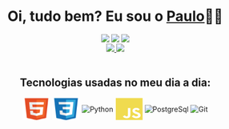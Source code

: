 
<h1 align="center">
    Oi, tudo bem? Eu sou o 
    <a href="https://www.linkedin.com/in/pauloeduardoguedes/">Paulo</a>🧔🏻
  </h1>

<div align="center" >
  <a href="https://www.linkedin.com/in/pauloeduardoguedes/" target="_blank"><img src="https://img.shields.io/badge/-LinkedIn-%230077B5?style=for-the-badge&logo=linkedin&logoColor=white" target="_blank"></a>
  <a href="mailto:eduardopeter91@gmail.com"><img src="https://img.shields.io/badge/-Gmail-%23333?style=for-the-badge&logo=gmail&logoColor=white" target="_blank"></a>
   <a href="https://discord.com/channels/@pauloeduardo"><img src="https://img.shields.io/badge/Discord-7289DA?style=for-the-badge&logo=discord&logoColor=white" target="_blank"></a>
</div>
<div align="center">
  <a href="https://github.com/guedespeter">
    <img height="150em" src="https://github-readme-stats.vercel.app/api?username=guedespeter&count_private=true&include_all_commits=true&show_icons=true&theme=midnight-purple&hide_border=false&show_owner=true"/>
    <img height="150em" src="https://github-readme-stats.vercel.app/api/top-langs/?username=guedespeter&theme=midnight-purple&hide_border=false&&layout=compact"/>
  </a>
</div>
 
<div align="center" style="display: inline_block"><br/>
  <h2>Tecnologias usadas no meu dia a dia:</h2>
  <img align="center" alt="HTML" height="45" width="55" src="https://raw.githubusercontent.com/devicons/devicon/master/icons/html5/html5-original.svg">
  <img align="center" alt="CSS" height="45" width="55" src="https://raw.githubusercontent.com/devicons/devicon/master/icons/css3/css3-original.svg"/>
  <img align="center" alt="Python" height="45" width="55" src="https://cdn.jsdelivr.net/gh/devicons/devicon/icons/python/python-original.svg" />     
  <img align="center" alt="Js" height="45" width="55" src="https://raw.githubusercontent.com/devicons/devicon/master/icons/javascript/javascript-plain.svg">
  <img align="center" alt="PostgreSql" height="45" width="55" src="https://cdn.jsdelivr.net/gh/devicons/devicon/icons/postgresql/postgresql-original.svg" />       
  <img align="center" alt="Git" height="45" width="55" src="https://cdn.jsdelivr.net/gh/devicons/devicon/icons/git/git-original.svg" />
          
</div>




